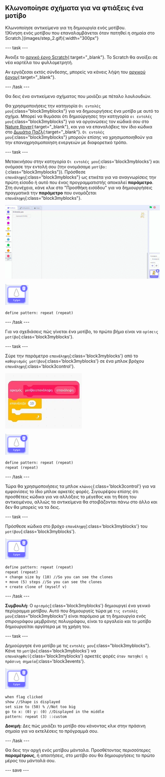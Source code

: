 ## Κλωνοποίησε σχήματα για να φτιάξεις ένα μοτίβο

<div style="display: flex; flex-wrap: wrap">
<div style="flex-basis: 200px; flex-grow: 1; margin-right: 15px;">
Κλωνοποίησε αντικείμενα για τη δημιουργία ενός μοτίβου.
</div>
<div>
![Κίνηση ενός μοτίβου που επαναλαμβάνεται όταν πατηθεί η σημαία στο Scratch.](images/step_2.gif){:width="300px"}
</div>
</div>

--- task ---

Άνοιξε το [αρχικό έργο Scratch](https://scratch.mit.edu/projects/540476254/){:target="_blank"}. Το Scratch θα ανοίξει σε νέα καρτέλα του φυλλομετρητή.

Αν εργάζεσαι εκτός σύνδεσης, μπορείς να κάνεις λήψη του [αρχικού έργου](https://scratch.mit.edu/projects/540476254/){:target="_blank"}.

--- /task ---

Θα δεις ένα αντικείμενο σχήματος που μοιάζει με πέταλο λουλουδιών.

Θα χρησιμοποιήσεις την κατηγορία `Οι εντολές μου`{:class="block3myblocks"} για να δημιουργήσεις ένα μοτίβο με αυτό το σχήμα. Μπορεί να θυμάσαι ότι δημιούργησες την κατηγορία `οι εντολές μου`{:class="block3myblocks"} για να οργανώσεις τον κώδικά σου στο [Nature Rover](https://projects.raspberrypi.org/en/projects/nature-rover/3){:target="_blank"}, και για να επαναλάβεις τον ίδιο κώδικα στο [Δωμάτιο Παζλ](https://projects.raspberrypi.org/en/projects/puzzle-room/4){:target="_blank"}. `Οι εντολές μου`{:class="block3myblocks"} μπορούν επίσης να χρησιμοποιηθούν για την επαναχρησιμοποίηση ενεργειών με διαφορετικό τρόπο.

--- task ---

Μετακινήσου στην κατηγορία `Οι εντολές μου`{:class='block3myblocks'} και ονόμασε την εντολή σου (την ονομάσαμε `μοτίβο:`{:class="block3myblocks"}). Πρόσθεσε `επανάληψη`{:class="block3myblocks"} ως ετικέτα για να αναγνωρίσεις την πρώτη είσοδο ή αυτό που ένας προγραμματιστής αποκαλεί **παράμετρο**. Στη συνέχεια, κάνε κλικ στο "Προσθήκη εισόδου" για να δημιουργήσεις πραγματικά την **παράμετρο** που ονομάζεται `επανάληψη`{:class="block3myblocks"}.


![Κινούμενη απεικόνιση μίας εντολής από τις 'εντολές μου' και μια παράμετρο που προστίθεται.](images/add-parameter.gif)

![Το αντικείμενο σχήματος.](images/shape_sprite.png)

```blocks3
define pattern: repeat (repeat)
```

--- /task ---

Για να σχεδιάσεις πώς γίνεται ένα μοτίβο, το πρώτο βήμα είναι να `ορίσεις μοτίβο`{:class='block3myblocks'}.

--- task ---

Σύρε την παράμετρο `επανάληψη`{:class='block3myblocks'} από το `καθορισμός μοτίβου`{:class='block3myblocks'} σε ένα μπλοκ βρόχου `επανάληψη`{:class='block3control'}.

![Κινούμενη απεικόνιση που δείχνει την παράμετρο 'επανάληψη' που σύρεται από το μπλοκ 'ορισμός' και στο μπλοκ 'επανάληψη'.](images/use-repeat.gif)

![Το αντικείμενο σχήματος.](images/shape_sprite.png)

```blocks3
define pattern: repeat (repeat)
repeat (repeat)
```

--- /task ---

Τώρα θα χρησιμοποιήσεις τα μπλοκ `κλώνος`{:class='block3control'} για να εμφανίσεις το ίδιο μπλοκ αρκετές φορές. Σιγουρέψου επίσης ότι προσθέτεις κώδικα για να αλλάξεις το μέγεθος και τη θέση του αντικειμένου, αλλιώς τα αντικείμενα θα στοιβάζονται πάνω στο άλλο και δεν θα μπορείς να τα δεις.

--- task ---

Πρόσθεσε κώδικα στο βρόχο `επανάληψη`{:class='block3myblocks'} του `μοτίβου`{:class='block3myblocks'}.

![Το αντικείμενο σχήματος.](images/shape_sprite.png)

```blocks3
define pattern: repeat (repeat)
repeat (repeat)
+ change size by (10) //So you can see the clones
+ move (5) steps //So you can see the clones
+ create clone of (myself v)
```

--- /task ---

**Συμβουλή:** Ο `ορισμός`{:class='block3myblocks'} δημιουργεί ένα γενικό περίγραμμα μοτίβου. Αυτό που δημιουργείς τώρα με `τις εντολές μου`{:class="block3myblocks"} είναι παρόμοιο με τη δημιουργία ενός σπιρογράφου μεμβράνης πολυγράφου, είναι το εργαλείο και το μοτίβο δημιουργείται αργότερα με τη χρήση του.


--- task ---

Δημιούργησε ένα μοτίβο με τις `εντολές μου`{:class="block3myblocks"}. Κάνε το `μοτίβο`{:class='block3myblocks'} να `επαναληφθεί`{:class='block3myblocks'} αρκετές φορές `όταν πατηθεί η πράσινη σημαία`{:class='block3events'}.

![Το αντικείμενο σχήματος.](images/shape_sprite.png)
```blocks3
when flag clicked
show //Shape is displayed 
set size to (50) % //Not too big
go to x: (0) y: (0) //Displayed in the middle
pattern: repeat (3) ::custom
```

**Δοκιμή:** Δες πώς μοιάζει το μοτίβο σου κάνοντας κλικ στην πράσινη σημαία για να εκτελέσεις το πρόγραμμά σου.

--- /task ---

Θα δεις την αρχή ενός μοτίβου μάνταλα. Προσθέτοντας περισσότερες **παραμέτρους**, ή απαιτήσεις, στο μοτίβο σου θα δημιουργήσεις το πρώτο μέρος του μάνταλά σου.

--- save ---
